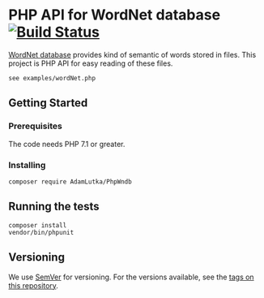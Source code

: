 # PHP API for WordNet database [![Build Status](https://travis-ci.org/AdamLutka/PhpWndb.svg?branch=master)](https://travis-ci.org/AdamLutka/PhpWndb)

[WordNet database](https://wordnet.princeton.edu/) provides kind of semantic of words stored in files. This project is PHP API for easy reading of these files.

```
see examples/wordNet.php
```

## Getting Started

### Prerequisites

The code needs PHP 7.1 or greater.

### Installing

```
composer require AdamLutka/PhpWndb
```

## Running the tests

```
composer install
vendor/bin/phpunit
```

## Versioning

We use [SemVer](http://semver.org/) for versioning. For the versions available, see the [tags on this repository](https://github.com/AdamLutka/PhpWndb/tags).
